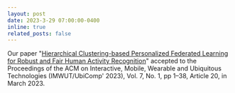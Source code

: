 ```yaml
---
layout: post
date: 2023-3-29 07:00:00-0400
inline: true
related_posts: false
---
```


Our paper "[Hierarchical Clustering-based Personalized Federated Learning for Robust and Fair Human Activity Recognition](https://dl.acm.org/doi/pdf/10.1145/3580795)" accepted to the Proceedings of the ACM on Interactive, Mobile, Wearable and Ubiquitous Technologies (IMWUT/UbiComp' 2023), Vol. 7, No. 1, pp 1–38, Article 20, in March 2023.